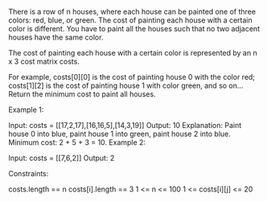 There is a row of n houses, where each house can be painted one of three colors: red, blue, or green. The cost of painting each house with a certain color is different. You have to paint all the houses such that no two adjacent houses have the same color.

The cost of painting each house with a certain color is represented by an n x 3 cost matrix costs.

For example, costs[0][0] is the cost of painting house 0 with the color red; costs[1][2] is the cost of painting house 1 with color green, and so on...
Return the minimum cost to paint all houses.

 

Example 1:

Input: costs = [[17,2,17],[16,16,5],[14,3,19]]
Output: 10
Explanation: Paint house 0 into blue, paint house 1 into green, paint house 2 into blue.
Minimum cost: 2 + 5 + 3 = 10.
Example 2:

Input: costs = [[7,6,2]]
Output: 2
 

Constraints:

costs.length == n
costs[i].length == 3
1 <= n <= 100
1 <= costs[i][j] <= 20